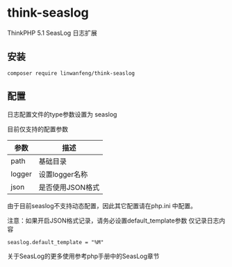 # think-seaslog

ThinkPHP 5.1 SeasLog 日志扩展

## 安装

~~~
composer require linwanfeng/think-seaslog
~~~

## 配置

日志配置文件的type参数设置为 seaslog

目前仅支持的配置参数

|参数|描述|
|---|---|
| path |基础目录|
| logger |设置logger名称|
| json |是否使用JSON格式|

由于目前seaslog不支持动态配置，因此其它配置请在php.ini 中配置。

注意：如果开启JSON格式记录，请务必设置default_template参数 仅记录日志内容

~~~
seaslog.default_template = "%M"
~~~

关于SeasLog的更多使用参考php手册中的SeasLog章节